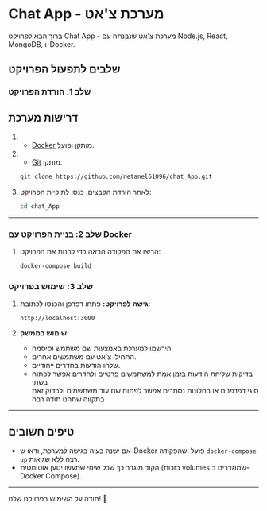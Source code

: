 # Chat App - מערכת צ'אט

ברוך הבא לפרויקט Chat App - מערכת צ'אט שנבנתה עם Node.js, React, MongoDB, ו-Docker.


## שלבים לתפעול הפרויקט

### שלב 1: הורדת הפרויקט
## דרישות מערכת
1. - [Docker](https://www.docker.com/) מותקן ופועל.
2. - [Git](https://git-scm.com/) מותקן.


   ```bash
   git clone https://github.com/netanel61096/chat_App.git

3. לאחר הורדת הקבצים, כנסו לתיקיית הפרויקט:

   ```bash
   cd chat_App
   ```

---

### שלב 2: בניית הפרויקט עם Docker
1. הריצו את הפקודה הבאה כדי לבנות את הפרויקט:

   ```bash
   docker-compose build
   ```

### שלב 3: שימוש בפרויקט
1. **גישה לפרויקט:**
   פתחו דפדפן והכנסו לכתובת:
   ```
   http://localhost:3000
   ```

2. **שימוש בממשק:**
   - הירשמו למערכת באמצעות שם משתמש וסיסמה.
   - התחילו צ'אט עם משתמשים אחרים.
   - שלחו הודעות בחדרים ייחודיים.
   - בדיקות שליחת הודעות בזמן אמת למשתמשים פרטיים ולחדרים אפשר לפתוח בשתי  
     סוגי דפדפנים או בחלונות נסתרים אפשר לפתוח שם עוד משתשמים ולבדוק זאת בתקווה שתהנו תודה רבה

---

## טיפים חשובים
- אם ישנה בעיה בגישה למערכת, ודאו ש-Docker פועל ושהפקודה `docker-compose up` רצה ללא שגיאות.
- הקוד מוגדר כך שכל שינוי שתעשו יטען אוטומטית (בזכות volumes שמוגדרים ב-Docker Compose).

---

תודה על השימוש בפרויקט שלנו! 🎉